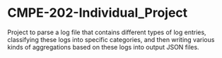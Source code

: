 # CMPE-202-Individual_Project
Project to parse a log file  that contains different types of log entries, classifying these logs into specific categories, and then writing various kinds of aggregations based on these logs into output JSON files.
